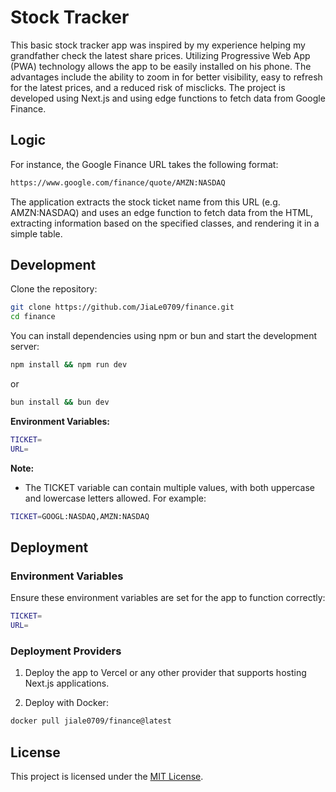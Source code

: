 # Stock Tracker

This basic stock tracker app was inspired by my experience helping my grandfather check the latest share prices. Utilizing Progressive Web App (PWA) technology allows the app to be easily installed on his phone. The advantages include the ability to zoom in for better visibility, easy to refresh for the latest prices, and a reduced risk of misclicks. The project is developed using Next.js and using edge functions to fetch data from Google Finance.

## Logic

For instance, the Google Finance URL takes the following format:
```bash
https://www.google.com/finance/quote/AMZN:NASDAQ
```

The application extracts the stock ticket name from this URL (e.g. AMZN:NASDAQ) and uses an edge function to fetch data from the HTML, extracting information based on the specified classes, and rendering it in a simple table.

## Development

Clone the repository:
```bash
git clone https://github.com/JiaLe0709/finance.git
cd finance
```

You can install dependencies using npm or bun and start the development server:
```bash
npm install && npm run dev
```
or
```bash
bun install && bun dev
```

**Environment Variables:**
```bash
TICKET=
URL=
```

**Note:**
- The TICKET variable can contain multiple values, with both uppercase and lowercase letters allowed. For example:
```bash
TICKET=GOOGL:NASDAQ,AMZN:NASDAQ
```

## Deployment

### Environment Variables
Ensure these environment variables are set for the app to function correctly:
```bash
TICKET=
URL=
```

### Deployment Providers

1. Deploy the app to Vercel or any other provider that supports hosting Next.js applications.

2. Deploy with Docker:
```bash
docker pull jiale0709/finance@latest
```

## License

This project is licensed under the [MIT License](LICENSE).